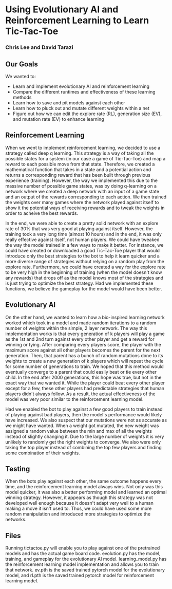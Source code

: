 # Using Evolutionary AI and Reinforcement Learning to Learn Tic-Tac-Toe
### Chris Lee and David Tarazi

## Our Goals
We wanted to:

* Learn and implement evolutionary AI and reinforcement learning
* Compare the different runtimes and effectiveness of these learning methods
* Learn how to save and pit models against each other
* Learn how to pluck out and mutate different weights within a net
* Figure out how we can edit the explore rate (RL), generation size (EV), and mutation rate (EV) to enhance learning

## Reinforcement Learning
When we went to implement reinforcement learning, we decided to use a strategy called deep q learning. This strategy is a way of taking all the possible states for a system (in our case a game of Tic-Tac-Toe) and map a reward to each possible move from that state. Therefore, we created a mathematical function that takes in a state and a potential action and returns a corresponding reward that has been built through previous experience (training). However, the way we implemented this due to the massive number of possible game states, was by doing q-learning on a network where we created a deep network with an input of a game state and an output of the rewards corresponding to each action. We then trained the weights over many games where the network played against itself to show it the potential ways of receiving rewards and to tweak the weights in order to acheive the best rewards. 

In the end, we were able to create a pretty solid network with an explore rate of 30% that was very good at playing against itself. However, the training took a very long time (almost 10 hours) and in the end, it was only really effective against itself, not human players. We could have tweaked the way the model trained in a few ways to make it better. For instance, we could have created or downloaded a good Tic-Tac-Toe player that would introduce only the best strategies to the bot to help it learn quicker and a more diverse range of strategies without relying on a random play from the explore rate. Furthermore, we could have created a way for the explore rate to be very high in the beginning of training (when the model doesn't know any rewards) that drops off as the model knows most of the strategies and is just trying to optimize the best strategy. Had we implemented these functions, we believe the gameplay for the model would have been better. 

## Evolutionary AI
On the other hand, we wanted to learn how a bio-inspired learning network worked which took in a model and made random iterations to a random number of weights within the simple, 2 layer network. The way this implementation works is that every generation of k players will play a game as the 1st and 2nd turn against every other player and get a reward for winning or tying. After comparing every players score, the player with the maximum score against all other players becomes the parent for the next generation. Then, that parent has a bunch of random mutations done to its weights to create a new generation of k players which will repeat the cycle for some number of generations to train. We hoped that this method would eventually converge to a parent that could easily beat or tie every other child. In the end after 2000 generations, this hope was true, but not in the exact way that we wanted it. While the player could beat every other player except for a few, these other players had predictable strategies that human players didn't always follow. As a result, the actual effectiveness of the model was very poor similar to the reinforcement learning model.

Had we enabled the bot to play against a few good players to train instead of playing against bad players, then the model's performance would likely have increased. We also suspect that our mutations were not as accurate as we might have wanted. When a weight got mutated, the new weight was assigned a random value between the min and max of all the weights instead of slightly changing it. Due to the large number of weights it is very unlikely to randomly get the right weights to converge. We also were only taking the top player instead of combining the top few players and finding some combination of their weights.

## Testing
When the bots play against each other, the same outcome happens every time, and the reinforcement learning model always wins. Not only was this model quicker, it was also a better performing model and learned an optimal winning strategy. However, it appears as though this strategy was not developed well enough because it doesn't adapt very well to a human making a move it isn't used to. Thus, we could have used some more random manipulation and introduced more strategies to optimize the networks. 

## Files
Running tictactoe.py will enable you to play against one of the pretrained models and has the actual game board code. evolution.py has the model, training, and gameplay for the evolutionary AI model. learning_model.py has the reinforcement learning model implementation and allows you to train that network. ev.pth is the saved trained pytorch model for the evolutionary model, and rl.pth is the saved trained pytorch model for reinforcement learning model.
